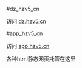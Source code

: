 #dz_hzv5_cn

访问 [dz.hzv5.cn](http://dz.hzv5.cn)

#app_hzv5_cn

访问 [app.hzv5.cn](http://app.hzv5.cn)

各种html静态网页托管在这里
